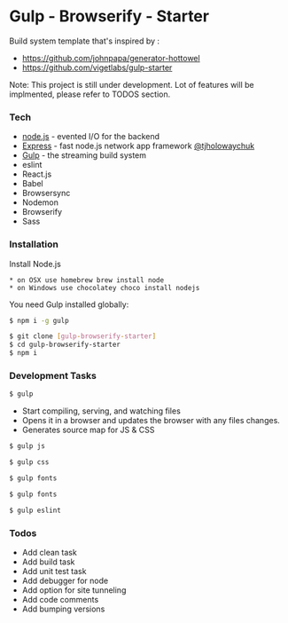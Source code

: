 # Gulp - Browserify - Starter

Build system template that's inspired by : 

  - https://github.com/johnpapa/generator-hottowel
  - https://github.com/vigetlabs/gulp-starter

Note: This project is still under development. Lot of features will be implmented, please refer to TODOS section.

### Tech

* [node.js] - evented I/O for the backend
* [Express] - fast node.js network app framework [@tjholowaychuk]
* [Gulp] - the streaming build system
* eslint 
* React.js
* Babel
* Browsersync
* Nodemon
* Browserify
* Sass

### Installation

Install Node.js
```
* on OSX use homebrew brew install node
* on Windows use chocolatey choco install nodejs
```

You need Gulp installed globally:
```sh
$ npm i -g gulp
```

```sh
$ git clone [gulp-browserify-starter]
$ cd gulp-browserify-starter
$ npm i
```


### Development Tasks

```sh
$ gulp
```
* Start compiling, serving, and watching files
* Opens it in a browser and updates the browser with any files changes.
* Generates source map for JS & CSS


```sh
$ gulp js
```
```sh
$ gulp css
```
```sh
$ gulp fonts
```
```sh
$ gulp fonts
```
```sh
$ gulp eslint
```

### Todos

 - Add clean task
 - Add build task
 - Add unit test task
 - Add debugger for node
 - Add option for site tunneling
 - Add code comments
 - Add bumping versions

[//]: # (These are reference links used in the body of this note and get stripped out when the markdown processor does its job. There is no need to format nicely because it shouldn't be seen. Thanks SO - http://stackoverflow.com/questions/4823468/store-comments-in-markdown-syntax)


   [gulp-browserify-starter]: <https://github.com/jconiconde/gulp-browserify-starter.git>
   [git-repo-url]: <https://github.com/joemccann/dillinger.git>
   [john gruber]: <http://daringfireball.net>
   [@thomasfuchs]: <http://twitter.com/thomasfuchs>
   [df1]: <http://daringfireball.net/projects/markdown/>
   [marked]: <https://github.com/chjj/marked>
   [Ace Editor]: <http://ace.ajax.org>
   [node.js]: <http://nodejs.org>
   [Twitter Bootstrap]: <http://twitter.github.com/bootstrap/>
   [keymaster.js]: <https://github.com/madrobby/keymaster>
   [jQuery]: <http://jquery.com>
   [@tjholowaychuk]: <http://twitter.com/tjholowaychuk>
   [express]: <http://expressjs.com>
   [AngularJS]: <http://angularjs.org>
   [Gulp]: <http://gulpjs.com>


